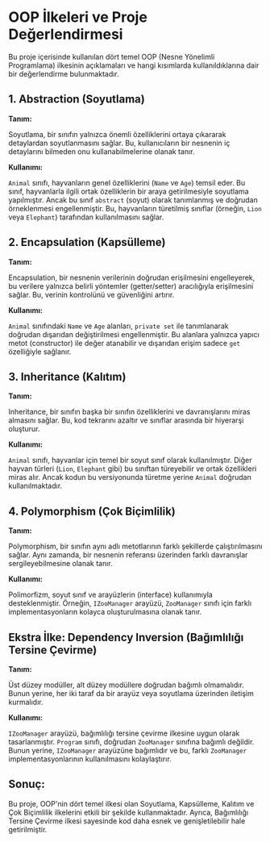 # OOP İlkeleri ve Proje Değerlendirmesi

Bu proje içerisinde kullanılan dört temel OOP (Nesne Yönelimli Programlama) ilkesinin açıklamaları ve hangi kısımlarda kullanıldıklarına dair bir değerlendirme bulunmaktadır.

## 1. Abstraction (Soyutlama)

**Tanım:**

Soyutlama, bir sınıfın yalnızca önemli özelliklerini ortaya çıkararak detaylardan soyutlanmasını sağlar. Bu, kullanıcıların bir nesnenin iç detaylarını bilmeden onu kullanabilmelerine olanak tanır.

**Kullanımı:**

`Animal` sınıfı, hayvanların genel özelliklerini (`Name` ve `Age`) temsil eder. Bu sınıf, hayvanlarla ilgili ortak özelliklerin bir araya getirilmesiyle soyutlama yapılmıştır. Ancak bu sınıf `abstract` (soyut) olarak tanımlanmış ve doğrudan örneklenmesi engellenmiştir. Bu, hayvanların türetilmiş sınıflar (örneğin, `Lion` veya `Elephant`) tarafından kullanılmasını sağlar.

## 2. Encapsulation (Kapsülleme)

**Tanım:**

Encapsulation, bir nesnenin verilerinin doğrudan erişilmesini engelleyerek, bu verilere yalnızca belirli yöntemler (getter/setter) aracılığıyla erişilmesini sağlar. Bu, verinin kontrolünü ve güvenliğini artırır.

**Kullanımı:**

`Animal` sınıfındaki `Name` ve `Age` alanları, `private set` ile tanımlanarak doğrudan dışarıdan değiştirilmesi engellenmiştir. Bu alanlara yalnızca yapıcı metot (constructor) ile değer atanabilir ve dışarıdan erişim sadece `get` özelliğiyle sağlanır.

## 3. Inheritance (Kalıtım)

**Tanım:**

Inheritance, bir sınıfın başka bir sınıfın özelliklerini ve davranışlarını miras almasını sağlar. Bu, kod tekrarını azaltır ve sınıflar arasında bir hiyerarşi oluşturur.

**Kullanımı:**

`Animal` sınıfı, hayvanlar için temel bir soyut sınıf olarak kullanılmıştır. Diğer hayvan türleri (`Lion`, `Elephant` gibi) bu sınıftan türeyebilir ve ortak özellikleri miras alır. Ancak kodun bu versiyonunda türetme yerine `Animal` doğrudan kullanılmaktadır.

## 4. Polymorphism (Çok Biçimlilik)

**Tanım:**

Polymorphism, bir sınıfın aynı adlı metotlarının farklı şekillerde çalıştırılmasını sağlar. Aynı zamanda, bir nesnenin referansı üzerinden farklı davranışlar sergileyebilmesine olanak tanır.

**Kullanımı:**

Polimorfizm, soyut sınıf ve arayüzlerin (interface) kullanımıyla desteklenmiştir. Örneğin, `IZooManager` arayüzü, `ZooManager` sınıfı için farklı implementasyonların kolayca oluşturulmasına olanak tanır.

## Ekstra İlke: Dependency Inversion (Bağımlılığı Tersine Çevirme)

**Tanım:**

Üst düzey modüller, alt düzey modüllere doğrudan bağımlı olmamalıdır. Bunun yerine, her iki taraf da bir arayüz veya soyutlama üzerinden iletişim kurmalıdır.

**Kullanımı:**

`IZooManager` arayüzü, bağımlılığı tersine çevirme ilkesine uygun olarak tasarlanmıştır. `Program` sınıfı, doğrudan `ZooManager` sınıfına bağımlı değildir. Bunun yerine, `IZooManager` arayüzüne bağımlıdır ve bu, farklı `ZooManager` implementasyonlarının kullanılmasını kolaylaştırır.

## Sonuç:

Bu proje, OOP'nin dört temel ilkesi olan Soyutlama, Kapsülleme, Kalıtım ve Çok Biçimlilik ilkelerini etkili bir şekilde kullanmaktadır. Ayrıca, Bağımlılığı Tersine Çevirme ilkesi sayesinde kod daha esnek ve genişletilebilir hale getirilmiştir.
